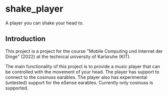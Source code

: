 # shake_player

A player you can shake your head to.

## Introduction
This project is a project for the course "Mobile Computing und Internet der Dinge" (2022)
at the technical university of Karlsruhe (KIT).

The main functionality of this project is to provide a music player that can be controlled
with the movement of your head. The player has support to connect to the cosinuss earables.
The player also has experimental (untested) support for the eSense earables.
Currently only cosinuss is supported.
